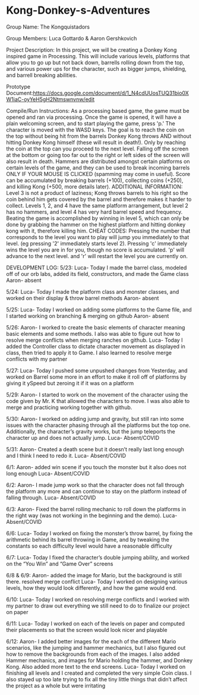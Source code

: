 # Kong-Donkey-s-Adventures
  Group Name: The Kongquistadors 
  
  Group Members: Luca Gottardo & Aaron Gershkovich
  
  Project Description: In this project, we will be creating a Donkey Kong inspired game in Processing. This will include various levels, platforms that allow you to go up but not back down, barrells rolling down from the top, and various power ups for the character, such as bigger jumps, shielding, and barrell breaking abilities.
  
  Prototype Document:https://docs.google.com/document/d/1_N4cdUUosTUQ31bio0XW1iaC-oyYeH5gH2Ntmswnvnw/edit

  Compile/Run Instructions: As a processing based game, the game must be opened and ran via processing. Once the game is opened, it will have a plain welcoming screen, and to start playing the game, press 'p.' The character is moved with the WASD keys. The goal is to reach the coin on the top without being hit from the barrels Donkey Kong throws AND without hitting Donkey Kong himself (these will result in death!). Only by reaching the coin at the top can you proceed to the next level. Falling off the screen at the bottom or going too far out to the right or left sides of the screen will also result in death. Hammers are distributed amongst certain platforms on certain levels of the game, and they can be used to break incoming barrels ONLY IF YOUR MOUSE IS CLICKED (spamming may come in useful). Score can be accumulated by breaking barrels (+100), collecting coins (+250), and killing Kong (+500, more details later). ADDITIONAL INFORMATION: Level 3 is not a product of laziness; Kong throws barrels to his right so the coin behind him gets covered by the barrel and therefore makes it harder to collect. Levels 1, 2, and 4 have the same platform arrangement, but level 2 has no hammers, and level 4 has very hard barrel speed and frequency. Beating the game is accomplished by winning in level 5, which can only be done by grabbing the hammer on the highest platform and hitting donkey kong with it, therefore killing him. CHEAT CODES: Pressing the number that corresponds to the level you want to play will jump you immediately to that level. (eg pressing '2' immediately starts level 2). Pressing 'c' immediately wins the level you are in for you, though no score is accumulated. 'p' will advance to the next level. and 'r' will restart the level you are currently on.
  
  DEVELOPMENT LOG: 
  5/23: Luca- Today I made the barrel class, modeled off of our orb labs, added its field, constructors, and made the Game class
Aaron- absent

5/24: Luca- Today I made the platform class and monster classes, and worked on their display & throw barrel methods
Aaron- absent

5/25: Luca- Today I worked on adding some platforms to the Game file, and I started working on branching & merging on github
Aaron- absent

5/26: Aaron- I worked to create the basic elements of character meaning basic elements and some methods. I also was able to figure out how to resolve merge conflicts when merging ranches on github. 
Luca- Today I added the Controller class to dictate character movement as displayed in class, then tried to apply it to Game. I also learned to resolve merge conflicts with my partner

5/27: Luca- Today I pushed some unpushed changes from Yesterday, and worked on Barrel some more in an effort to make it roll off of platforms by giving it ySpeed but zeroing it if it was on a platform

5/29: Aaron- I started to work on the movement of the character using the code given by Mr. K that allowed the characters to move. I was also able to merge and practicing working together with github. 

5/30: Aaron- I worked on adding jump and gravity, but still ran into some issues with the character phasing through all the platforms but the top one. Additionally, the character’s gravity works, but the jump teleports the character up and does not actually jump. 
Luca- Absent/COVID

5/31: Aaron- Created a death scene but it doesn’t really last long enough and I think I need to redo it.
Luca- Absent/COVID

6/1: Aaron- added win scene if you touch the monster but it also does not long enough
Luca- Absent/COVID

6/2: Aaron- I made jump work so that the character does not fall through the platform any more and can continue to stay on the platform instead of falling through.
Luca- Absent/COVID


6/3: Aaron- Fixed the barrel rolling mechanic to roll down the platforms in the right way (was not working in the beginning and the demo).
Luca- Absent/COVID

6/6: Luca- Today I worked on fixing the monster’s throw barrel, by fixing the arithmetic behind its barrel throwing in Game, and by tweaking the constants so each difficulty level would have a reasonable difficulty

6/7: Luca- Today I fixed the character’s double jumping ability, and worked on the “You Win” and “Game Over” screens

6/8 & 6/9: Aaron- added the image for Mario, but the background is still there. resolved merge conflict
Luca- Today I worked on designing various levels, how they would look differently, and how the game would end. 

6/10: Luca- Today I worked on resolving merge conflicts and I worked with my partner to draw out everything we still need to do to finalize our project on paper 

6/11: Luca- Today I worked on each of the levels on paper and computed their placements so that the screen would look nicer and playable

6/12: Aaron- I added better images for the each of the different Mario scenarios, like the jumping and hammer mechanics, but I also figured out how to remove the backgrounds from each of the images. I also added Hammer mechanics, and images for Mario holding the hammer, and Donkey Kong. Also added more text to the end screens. 
Luca- Today I worked on finishing all levels and I created and completed the very simple Coin class. I also stayed up too late trying to fix all the tiny little things that didn’t affect the project as a whole but were irritating
